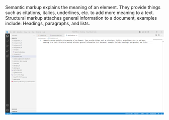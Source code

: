 Semantic markup explains the meaning of an element. They provide things such as citations, italics, underlines, etc. to add more meaning to a text. Structural markup attaches general information to a document, examples include: Headings, paragraphs, and lists.

![screenshot](./images/A_6_screenshot.png)